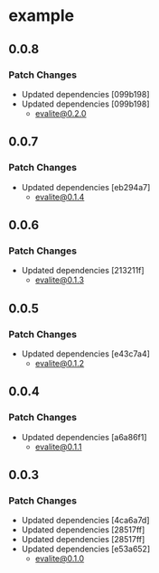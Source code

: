 # example

## 0.0.8

### Patch Changes

- Updated dependencies [099b198]
- Updated dependencies [099b198]
  - evalite@0.2.0

## 0.0.7

### Patch Changes

- Updated dependencies [eb294a7]
  - evalite@0.1.4

## 0.0.6

### Patch Changes

- Updated dependencies [213211f]
  - evalite@0.1.3

## 0.0.5

### Patch Changes

- Updated dependencies [e43c7a4]
  - evalite@0.1.2

## 0.0.4

### Patch Changes

- Updated dependencies [a6a86f1]
  - evalite@0.1.1

## 0.0.3

### Patch Changes

- Updated dependencies [4ca6a7d]
- Updated dependencies [28517ff]
- Updated dependencies [28517ff]
- Updated dependencies [e53a652]
  - evalite@0.1.0
